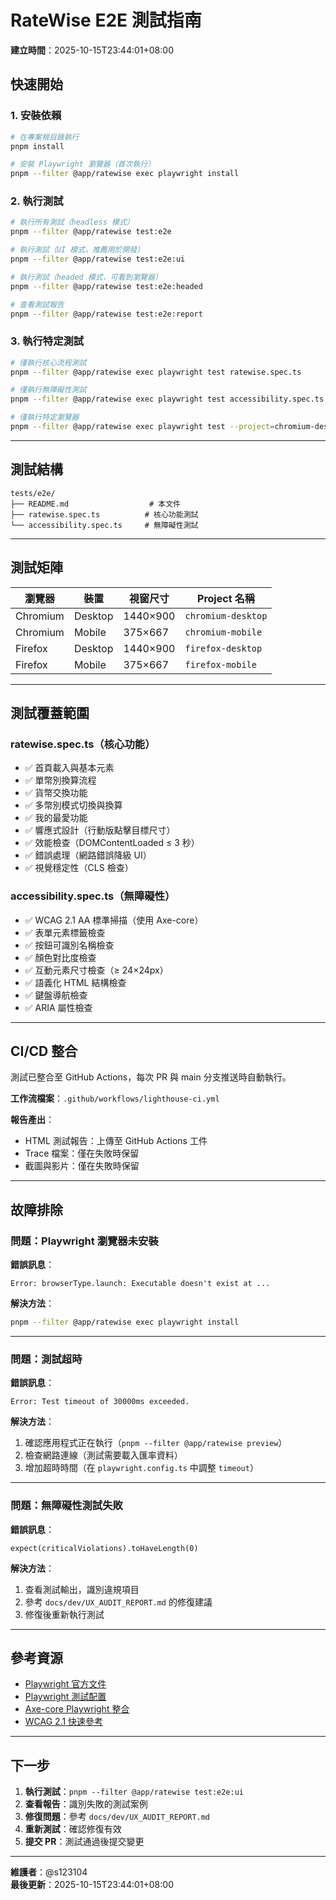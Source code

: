 # RateWise E2E 測試指南

**建立時間**：2025-10-15T23:44:01+08:00

## 快速開始

### 1. 安裝依賴

```bash
# 在專案根目錄執行
pnpm install

# 安裝 Playwright 瀏覽器（首次執行）
pnpm --filter @app/ratewise exec playwright install
```

### 2. 執行測試

```bash
# 執行所有測試（headless 模式）
pnpm --filter @app/ratewise test:e2e

# 執行測試（UI 模式，推薦用於開發）
pnpm --filter @app/ratewise test:e2e:ui

# 執行測試（headed 模式，可看到瀏覽器）
pnpm --filter @app/ratewise test:e2e:headed

# 查看測試報告
pnpm --filter @app/ratewise test:e2e:report
```

### 3. 執行特定測試

```bash
# 僅執行核心流程測試
pnpm --filter @app/ratewise exec playwright test ratewise.spec.ts

# 僅執行無障礙性測試
pnpm --filter @app/ratewise exec playwright test accessibility.spec.ts

# 僅執行特定瀏覽器
pnpm --filter @app/ratewise exec playwright test --project=chromium-desktop
```

---

## 測試結構

```
tests/e2e/
├── README.md                  # 本文件
├── ratewise.spec.ts          # 核心功能測試
└── accessibility.spec.ts     # 無障礙性測試
```

---

## 測試矩陣

| 瀏覽器   | 裝置    | 視窗尺寸 | Project 名稱       |
| -------- | ------- | -------- | ------------------ |
| Chromium | Desktop | 1440×900 | `chromium-desktop` |
| Chromium | Mobile  | 375×667  | `chromium-mobile`  |
| Firefox  | Desktop | 1440×900 | `firefox-desktop`  |
| Firefox  | Mobile  | 375×667  | `firefox-mobile`   |

---

## 測試覆蓋範圍

### ratewise.spec.ts（核心功能）

- ✅ 首頁載入與基本元素
- ✅ 單幣別換算流程
- ✅ 貨幣交換功能
- ✅ 多幣別模式切換與換算
- ✅ 我的最愛功能
- ✅ 響應式設計（行動版點擊目標尺寸）
- ✅ 效能檢查（DOMContentLoaded ≤ 3 秒）
- ✅ 錯誤處理（網路錯誤降級 UI）
- ✅ 視覺穩定性（CLS 檢查）

### accessibility.spec.ts（無障礙性）

- ✅ WCAG 2.1 AA 標準掃描（使用 Axe-core）
- ✅ 表單元素標籤檢查
- ✅ 按鈕可識別名稱檢查
- ✅ 顏色對比度檢查
- ✅ 互動元素尺寸檢查（≥ 24×24px）
- ✅ 語義化 HTML 結構檢查
- ✅ 鍵盤導航檢查
- ✅ ARIA 屬性檢查

---

## CI/CD 整合

測試已整合至 GitHub Actions，每次 PR 與 main 分支推送時自動執行。

**工作流檔案**：`.github/workflows/lighthouse-ci.yml`

**報告產出**：

- HTML 測試報告：上傳至 GitHub Actions 工件
- Trace 檔案：僅在失敗時保留
- 截圖與影片：僅在失敗時保留

---

## 故障排除

### 問題：Playwright 瀏覽器未安裝

**錯誤訊息**：

```
Error: browserType.launch: Executable doesn't exist at ...
```

**解決方法**：

```bash
pnpm --filter @app/ratewise exec playwright install
```

---

### 問題：測試超時

**錯誤訊息**：

```
Error: Test timeout of 30000ms exceeded.
```

**解決方法**：

1. 確認應用程式正在執行（`pnpm --filter @app/ratewise preview`）
2. 檢查網路連線（測試需要載入匯率資料）
3. 增加超時時間（在 `playwright.config.ts` 中調整 `timeout`）

---

### 問題：無障礙性測試失敗

**錯誤訊息**：

```
expect(criticalViolations).toHaveLength(0)
```

**解決方法**：

1. 查看測試輸出，識別違規項目
2. 參考 `docs/dev/UX_AUDIT_REPORT.md` 的修復建議
3. 修復後重新執行測試

---

## 參考資源

- [Playwright 官方文件](https://playwright.dev/docs/intro)
- [Playwright 測試配置](https://playwright.dev/docs/test-configuration)
- [Axe-core Playwright 整合](https://playwright.dev/docs/accessibility-testing)
- [WCAG 2.1 快速參考](https://www.w3.org/WAI/WCAG21/quickref/)

---

## 下一步

1. **執行測試**：`pnpm --filter @app/ratewise test:e2e:ui`
2. **查看報告**：識別失敗的測試案例
3. **修復問題**：參考 `docs/dev/UX_AUDIT_REPORT.md`
4. **重新測試**：確認修復有效
5. **提交 PR**：測試通過後提交變更

---

**維護者**：@s123104  
**最後更新**：2025-10-15T23:44:01+08:00
